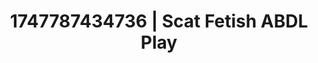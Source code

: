 ---
categories:
- Whispered desires
- JOI (jerk off instructions)
- Stepsister roleplay
- Teacher fantasy
- Slow strip tease
image: /assets/images/1747787434736.jpg
layout: post
seo:
  description: Featured content with artistic Scat Fetish, ABDL Play. HD images available.
  keywords: Scat Fetish, ABDL Play
  og_image: /assets/images/1747787434736.jpg
  schema_type: VisualArtwork
tags:
- '#1747787434736'
- Scat Fetish
- ABDL Play
title: 1747787434736 | Scat Fetish ABDL Play
---